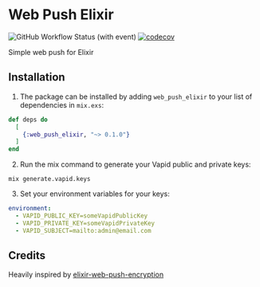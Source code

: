 # Web Push Elixir

![GitHub Workflow Status (with event)](https://img.shields.io/github/actions/workflow/status/midarrlabs/web-push-elixir/test.yml)
[![codecov](https://codecov.io/gh/midarrlabs/web-push-elixir/graph/badge.svg?token=Y9FG6IFTIN)](https://codecov.io/gh/midarrlabs/web-push-elixir)

Simple web push for Elixir

## Installation

1. The package can be installed by adding `web_push_elixir` to your list of dependencies in `mix.exs`:

```elixir
def deps do
  [
    {:web_push_elixir, "~> 0.1.0"}
  ]
end
```

2. Run the mix command to generate your Vapid public and private keys:

```commandline
mix generate.vapid.keys
```

3. Set your environment variables for your keys:

```yaml
environment:
  - VAPID_PUBLIC_KEY=someVapidPublicKey
  - VAPID_PRIVATE_KEY=someVapidPrivateKey
  - VAPID_SUBJECT=mailto:admin@email.com
```

## Credits

Heavily inspired by [elixir-web-push-encryption](https://github.com/danhper/elixir-web-push-encryption)
